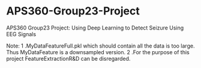 # APS360-Group23-Project
APS360 Group23 Project: Using Deep Learning to Detect Seizure Using EEG Signals

Note: 1 .MyDataFeatureFull.pkl which should contain all the data is too large. Thus MyDataFeature is a downsampled version.
      2 .For the purpose of this project FeatureExtractionR&D can be disregarded.
